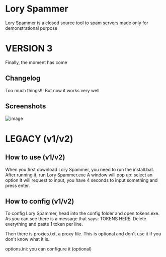 # Lory Spammer
Lory Spammer is a closed source tool to spam servers made only for demonstrational purpose

# VERSION 3
Finally, the moment has come

## Changelog
Too much things!!! But now it works very well

## Screenshots

![image](https://user-images.githubusercontent.com/91797315/153718615-0237340e-6c47-4df7-84e5-117dd692cc68.png)



# LEGACY (v1/v2)

## How to use (v1/v2)
When you first download Lory Spammer, you need to run the install.bat. After running it, run Lory Spammer.exe
A window will pop up: select an option
It will request to input, you have 4 seconds to input something and press enter.

## How to config (v1/v2)
To config Lory Spammer, head into the config folder and open tokens.exe. As you can see there is a message that says: TOKENS HERE. Delete everything and paste 1 token per line.

Then there is proxies.txt, a proxy file. This is optional and don't use it if you don't know what it is.

options.ini: you can configure it (optional)
